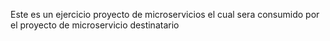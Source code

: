 Este es un ejercicio proyecto de microservicios el cual sera consumido por el proyecto de microservicio
destinatario
